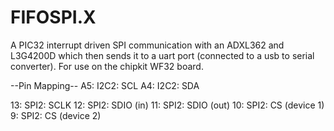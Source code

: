 FIFOSPI.X
=========

A PIC32 interrupt driven SPI communication with an ADXL362 and L3G4200D which
then sends it to a uart port (connected to a usb to serial converter). For use
on the chipkit WF32 board.


--Pin Mapping--
A5: I2C2: SCL
A4: I2C2: SDA

13: SPI2: SCLK
12: SPI2: SDIO (in)
11: SPI2: SDIO (out)
10: SPI2: CS (device 1)
9:  SPI2: CS (device 2)
